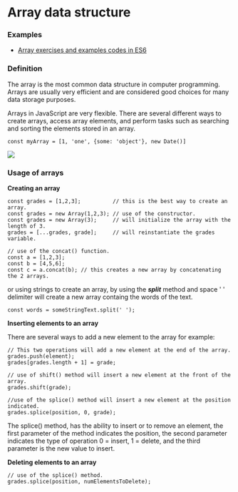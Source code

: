 # Array data structure

### Examples
- [Array exercises and examples codes in ES6](./02-chapter-Arrays.js)

### Definition

The array is the most common data structure in computer programming. Arrays are usually very efficient and are considered good choices for many data storage purposes.

Arrays in JavaScript are very flexible. There are several different ways to create arrays, access array elements, and perform tasks such as searching and sorting the elements stored in an array.

```
const myArray = [1, 'one', {some: 'object'}, new Date()]
```
![](https://docs.oracle.com/javase/tutorial/figures/java/objects-tenElementArray.gif)

### Usage of arrays

**Creating an array**

```
const grades = [1,2,3];          // this is the best way to create an array.
const grades = new Array(1,2,3); // use of the constructor.
const grades = new Array(3);     // will initialize the array with the length of 3.
grades = [...grades, grade]; 	 // will reinstantiate the grades variable.

// use of the concat() function.
const a = [1,2,3];
const b = [4,5,6];
const c = a.concat(b); // this creates a new array by concatenating the 2 arrays.

```
or using strings to create an array, by using the ***split*** method and space ' ' delimiter will create a new array containg the words of the text.
```
const words = someStringText.split(' ');
```

**Inserting elements to an array**

There are several ways to add a new element to the array for example:

```
// This two operations will add a new element at the end of the array.
grades.push(element);
grades[grades.length + 1] = grade;

// use of shift() method will insert a new element at the front of the array.
grades.shift(grade);

//use of the splice() method will insert a new element at the position indicated.
grades.splice(position, 0, grade);
```
The splice() method, has the ability to insert or to remove an element, the first parameter of the method indicates the position, the second parameter indicates the type of operation 0 = insert, 1 = delete, and the third parameter is the new value to insert.

**Deleting elements to an array**

```
// use of the splice() method.
grades.splice(position, numElementsToDelete);
```
